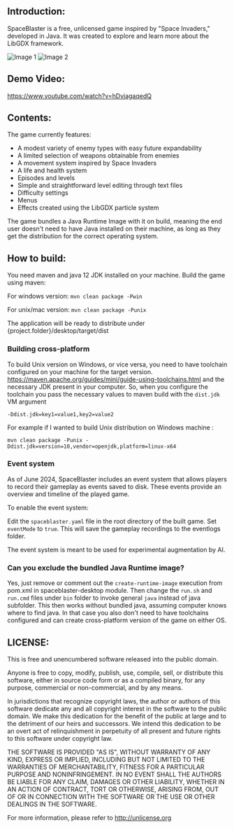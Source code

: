 ## Introduction: ##

SpaceBlaster is a free, unlicensed game inspired by "Space Invaders," developed in Java. It was created to explore 
and learn more about the LibGDX framework.

![Image 1](https://i.imgur.com/NLSvNB4.jpg)
![Image 2](https://i.imgur.com/V8vM9rk.jpg)

## Demo Video: ##
https://www.youtube.com/watch?v=hDvjagaqedQ


## Contents: ##
The game currently features:

* A modest variety of enemy types with easy future expandability
* A limited selection of weapons obtainable from enemies
* A movement system inspired by Space Invaders
* A life and health system
* Episodes and levels
* Simple and straightforward level editing through text files
* Difficulty settings
* Menus
* Effects created using the LibGDX particle system

The game bundles a Java Runtime Image with it on build, meaning the end user doesn't
need to have Java installed on their machine, as long as they get the distribution for 
the correct operating system.

## How to build: ##
You need maven and java 12 JDK installed on your machine.
Build the game using maven:

For windows version: `mvn clean package -Pwin`

For unix/mac version: `mvn clean package -Punix`

The application will be ready to distribute under {project.folder}/desktop/target/dist

### Building cross-platform ###
To build Unix version on Windows, or vice versa, you need to have toolchain configured
on your machine for the target version. https://maven.apache.org/guides/mini/guide-using-toolchains.html 
and the necessary JDK present in your computer.
So, when you configure the toolchain you pass the necessary values to maven build with the `dist.jdk` VM argument 
```
-Ddist.jdk=key1=value1,key2=value2
```

For example if I wanted to build Unix distribution on Windows machine : 
```
mvn clean package -Punix -Ddist.jdk=version=10,vendor=openjdk,platform=linux-x64
```

### Event system

As of June 2024, SpaceBlaster includes an event system that allows players to record their gameplay as events saved to 
disk. These events provide an overview and timeline of the played game.

To enable the event system:

Edit the `spaceblaster.yaml` file in the root directory of the built game. Set `eventMode` to `true`.
This will save the gameplay recordings to the eventlogs folder.

The event system is meant to be used for experimental augmentation by AI.

### Can you exclude the bundled Java Runtime image? ###

Yes, just remove or comment out the `create-runtime-image` execution from pom.xml in spaceblaster-desktop module.
Then change the `run.sh` and `run.cmd` files under `bin` folder to invoke general `java` instead of java subfolder.
This then works without bundled java, assuming computer knows where to find java. In that case you also don't need 
to have toolchains configured and can create cross-platform version of the game on either OS.

## LICENSE: ##

This is free and unencumbered software released into the public domain.

Anyone is free to copy, modify, publish, use, compile, sell, or
distribute this software, either in source code form or as a compiled
binary, for any purpose, commercial or non-commercial, and by any
means.

In jurisdictions that recognize copyright laws, the author or authors
of this software dedicate any and all copyright interest in the
software to the public domain. We make this dedication for the benefit
of the public at large and to the detriment of our heirs and
successors. We intend this dedication to be an overt act of
relinquishment in perpetuity of all present and future rights to this
software under copyright law.

THE SOFTWARE IS PROVIDED "AS IS", WITHOUT WARRANTY OF ANY KIND,
EXPRESS OR IMPLIED, INCLUDING BUT NOT LIMITED TO THE WARRANTIES OF
MERCHANTABILITY, FITNESS FOR A PARTICULAR PURPOSE AND NONINFRINGEMENT.
IN NO EVENT SHALL THE AUTHORS BE LIABLE FOR ANY CLAIM, DAMAGES OR
OTHER LIABILITY, WHETHER IN AN ACTION OF CONTRACT, TORT OR OTHERWISE,
ARISING FROM, OUT OF OR IN CONNECTION WITH THE SOFTWARE OR THE USE OR
OTHER DEALINGS IN THE SOFTWARE.

For more information, please refer to http://unlicense.org